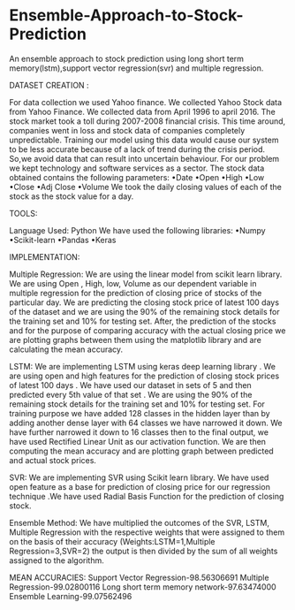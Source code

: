 # Ensemble-Approach-to-Stock-Prediction
An ensemble approach to stock prediction using long short term memory(lstm),support vector regression(svr) and multiple regression.

DATASET CREATION :

For data collection we used  Yahoo finance. We collected Yahoo Stock data from Yahoo Finance. We collected data from April 1996 to april 2016. The stock market took a toll during 2007-2008 financial crisis. This time around, companies went in loss and stock data of companies completely unpredictable. Training our model using this data would cause our system to be less accurate because of a lack of trend during the crisis period. So,we avoid data that can result into uncertain behaviour.
For our problem we kept technology and software services as a sector. The stock data obtained  contains the following parameters:
•Date
•Open
•High
•Low
•Close
•Adj Close
•Volume
We took the daily closing values of each of the stock as the stock value for a day.

TOOLS:

Language Used: Python
We have used the following libraries:
•Numpy 
•Scikit-learn 
•Pandas 
•Keras

IMPLEMENTATION:

Multiple Regression:
We are using the linear model from scikit learn library. We are using  Open , High, low, Volume  as our dependent variable in multiple regression for the prediction of closing price of stocks of the particular day. We are predicting the closing stock price of latest 100 days of the dataset and we are using the 90% of the remaining stock details for the training set and 10% for testing set. After, the prediction of the stocks and for the purpose of comparing accuracy with the actual closing price we are plotting graphs between them using the matplotlib library and are calculating the mean accuracy.

LSTM:
We are implementing LSTM using  keras deep learning library . We are using open and high features for the prediction of closing stock prices of latest 100 days . We have used our dataset in sets of 5 and then predicted every 5th value of that set . We are using the 90% of the remaining stock details for the training  set and 10% for testing set. For training purpose we have added 128 classes in the hidden layer than by adding another dense layer with 64 classes we have narrowed it down. We have further narrowed it down to 16 classes then to the final output, we have used Rectified Linear Unit as our activation function. We are then computing the mean accuracy and are plotting graph between predicted and actual stock prices.

SVR:
We are implementing SVR using Scikit learn library. We have used open feature as a base for prediction of closing price for our  regression
technique .We have used Radial Basis Function for the prediction of closing stock.

Ensemble Method:
We have multiplied the outcomes of the SVR, LSTM, Multiple Regression with the respective weights that were assigned to them on the basis of their accuracy (Weights:LSTM=1,Multiple Regression=3,SVR=2) the output is then divided by the sum of all weights assigned to the algorithm.

MEAN ACCURACIES:
Support Vector Regression-98.56306691
Multiple Regression-99.02800116
Long short term memory network-97.63474000
Ensemble Learning-99.07562496
